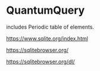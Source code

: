 # QuantumQuery

includes Periodic table of elements.

https://www.sqlite.org/index.html

https://sqlitebrowser.org/

https://sqlitebrowser.org/dl/
